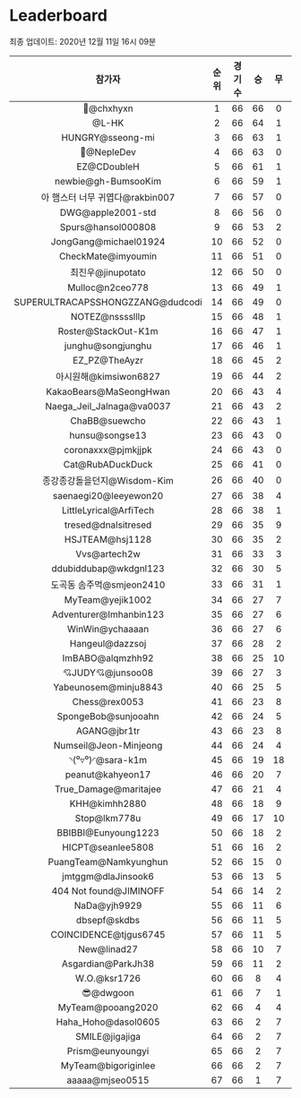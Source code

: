 # Leaderboard
최종 업데이트: 2020년 12월 11일 16시 09분




| 참가자 | 순위 | 경기수 | 승 | 무 | 패 | 승점 |
|:---:|:---:|:---:|:---:|:---:|:---:|:---:|
| 👑@chxhyxn | 1 | 66 | 66 | 0 | 0 | 198 |
| @L-HK | 2 | 66 | 64 | 1 | 1 | 193 |
| HUNGRY@sseong-mi | 3 | 66 | 63 | 1 | 2 | 190 |
| 💸@NepleDev | 4 | 66 | 63 | 0 | 3 | 189 |
| EZ@CDoubleH | 5 | 66 | 61 | 1 | 4 | 184 |
| newbie@gh-BumsooKim | 6 | 66 | 59 | 1 | 6 | 178 |
| 아 햄스터 너무 귀엽다@rakbin007 | 7 | 66 | 57 | 0 | 9 | 171 |
| DWG@apple2001-std | 8 | 66 | 56 | 0 | 10 | 168 |
| Spurs@hansol000808 | 9 | 66 | 53 | 2 | 11 | 161 |
| JongGang@michael01924 | 10 | 66 | 52 | 0 | 14 | 156 |
| CheckMate@imyoumin | 11 | 66 | 51 | 0 | 15 | 153 |
| 최진우@jinupotato | 12 | 66 | 50 | 0 | 16 | 150 |
| Mulloc@n2ceo778 | 13 | 66 | 49 | 1 | 16 | 148 |
| SUPERULTRACAPSSHONGZZANG@dudcodi | 14 | 66 | 49 | 0 | 17 | 147 |
| NOTEZ@nsssslllp | 15 | 66 | 48 | 1 | 17 | 145 |
| Roster@StackOut-K1m | 16 | 66 | 47 | 1 | 18 | 142 |
| junghu@songjunghu | 17 | 66 | 46 | 1 | 19 | 139 |
| EZ_PZ@TheAyzr | 18 | 66 | 45 | 2 | 19 | 137 |
| 아시원해@kimsiwon6827 | 19 | 66 | 44 | 2 | 20 | 134 |
| KakaoBears@MaSeongHwan | 20 | 66 | 43 | 4 | 19 | 133 |
| Naega_Jeil_Jalnaga@va0037 | 21 | 66 | 43 | 2 | 21 | 131 |
| ChaBB@suewcho | 22 | 66 | 43 | 1 | 22 | 130 |
| hunsu@songse13 | 23 | 66 | 43 | 0 | 23 | 129 |
| coronaxxx@pjmkjjpk | 24 | 66 | 43 | 0 | 23 | 129 |
| Cat@RubADuckDuck | 25 | 66 | 41 | 0 | 25 | 123 |
| 종강종강돌을던지@Wisdom-Kim | 26 | 66 | 40 | 0 | 26 | 120 |
| saenaegi20@leeyewon20 | 27 | 66 | 38 | 4 | 24 | 118 |
| LittleLyrical@ArfiTech | 28 | 66 | 38 | 1 | 27 | 115 |
| tresed@dnalsitresed | 29 | 66 | 35 | 9 | 22 | 114 |
| HSJTEAM@hsj1128 | 30 | 66 | 35 | 2 | 29 | 107 |
| Vvs@artech2w | 31 | 66 | 33 | 3 | 30 | 102 |
| ddubiddubap@wkdgnl123 | 32 | 66 | 30 | 5 | 31 | 95 |
| 도곡동 솜주먹@smjeon2410 | 33 | 66 | 31 | 1 | 34 | 94 |
| MyTeam@yejik1002 | 34 | 66 | 27 | 7 | 32 | 88 |
| Adventurer@Imhanbin123 | 35 | 66 | 27 | 6 | 33 | 87 |
| WinWin@ychaaaan | 36 | 66 | 27 | 6 | 33 | 87 |
| Hangeul@dazzsoj | 37 | 66 | 28 | 2 | 36 | 86 |
| ImBABO@alqmzhh92 | 38 | 66 | 25 | 10 | 31 | 85 |
| 💘JUDY💘@junsoo08 | 39 | 66 | 27 | 3 | 36 | 84 |
| Yabeunosem@minju8843 | 40 | 66 | 25 | 5 | 36 | 80 |
| Chess@rex0053 | 41 | 66 | 23 | 8 | 35 | 77 |
| SpongeBob@sunjooahn | 42 | 66 | 24 | 5 | 37 | 77 |
| AGANG@jbr1tr | 43 | 66 | 23 | 8 | 35 | 77 |
| Numseil@Jeon-Minjeong | 44 | 66 | 24 | 4 | 38 | 76 |
| ◝(⁰▿⁰)◜@sara-k1m | 45 | 66 | 19 | 18 | 29 | 75 |
| peanut@kahyeon17 | 46 | 66 | 20 | 7 | 39 | 67 |
| True_Damage@maritajee | 47 | 66 | 21 | 4 | 41 | 67 |
| KHH@kimhh2880 | 48 | 66 | 18 | 9 | 39 | 63 |
| Stop@lkm778u | 49 | 66 | 17 | 10 | 39 | 61 |
| BBIBBI@Eunyoung1223 | 50 | 66 | 18 | 2 | 46 | 56 |
| HICPT@seanlee5808 | 51 | 66 | 16 | 2 | 48 | 50 |
| PuangTeam@Namkyunghun | 52 | 66 | 15 | 0 | 51 | 45 |
| jmtggm@dlaJinsook6 | 53 | 66 | 13 | 5 | 48 | 44 |
| 404 Not found@JIMINOFF | 54 | 66 | 14 | 2 | 50 | 44 |
| NaDa@yjh9929 | 55 | 66 | 11 | 6 | 49 | 39 |
| dbsepf@skdbs | 56 | 66 | 11 | 5 | 50 | 38 |
| COINCIDENCE@tjgus6745 | 57 | 66 | 11 | 5 | 50 | 38 |
| New@linad27 | 58 | 66 | 10 | 7 | 49 | 37 |
| Asgardian@ParkJh38 | 59 | 66 | 11 | 2 | 53 | 35 |
| W.O.@ksr1726 | 60 | 66 | 8 | 4 | 54 | 28 |
| 😎@dwgoon | 61 | 66 | 7 | 1 | 58 | 22 |
| MyTeam@pooang2020 | 62 | 66 | 4 | 4 | 58 | 16 |
| Haha_Hoho@dasol0605 | 63 | 66 | 2 | 7 | 57 | 13 |
| SMILE@jigajiga | 64 | 66 | 2 | 7 | 57 | 13 |
| Prism@eunyoungyi | 65 | 66 | 2 | 7 | 57 | 13 |
| MyTeam@bigoriginlee | 66 | 66 | 2 | 7 | 57 | 13 |
| aaaaa@mjseo0515 | 67 | 66 | 1 | 7 | 58 | 10 |